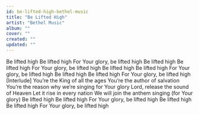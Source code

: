 ```yaml
---
id: be-lifted-high-bethel-music
title: "Be Lifted High"
artist: "Bethel Music"
album: ""
cover: ""
created: ""
updated: ""
---
```


Be lifted high
Be lifted high
For Your glory, be lifted high
Be lifted high
Be lifted high
For Your glory, be lifted high
Be lifted high
Be lifted high
For Your glory, be lifted high
Be lifted high
Be lifted high
For Your glory, be lifted high
[Interlude]
You’re the King of all the ages
You’re the author of salvation
You’re the reason why we’re singing for Your glory
Lord, release the sound of Heaven
Let it rise in every nation
We will join the anthem singing (for Your glory)
Be lifted high
Be lifted high
For Your glory, be lifted high
Be lifted high
Be lifted high
For Your glory, be lifted high